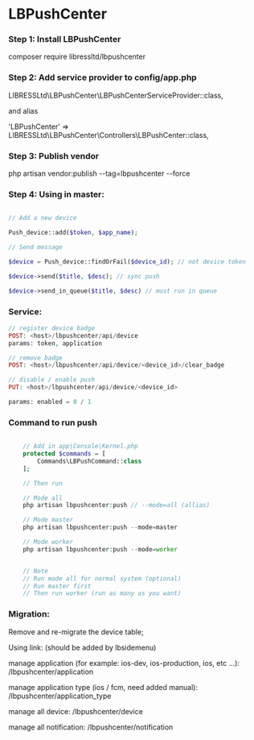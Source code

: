 # LBPushCenter

### Step 1: Install LBPushCenter

composer require libressltd/lbpushcenter

### Step 2: Add service provider to config/app.php

LIBRESSLtd\LBPushCenter\LBPushCenterServiceProvider::class,

and alias

'LBPushCenter' => LIBRESSLtd\LBPushCenter\Controllers\LBPushCenter::class,

### Step 3: Publish vendor

php artisan vendor:publish --tag=lbpushcenter --force

### Step 4: Using in master:

```php

// Add a new device 

Push_device::add($token, $app_name);

// Send message

$device = Push_device::findOrFail($device_id); // not device token

$device->send($title, $desc); // sync push

$device->send_in_queue($title, $desc) // must run in queue

```

### Service:

```php
// register device badge
POST: <host>/lbpushcenter/api/device
params: token, application

// remove badge
POST: <host>/lbpushcenter/api/device/<device_id>/clear_badge

// disable / enable push
PUT: <host>/lbpushcenter/api/device/<device_id>

params: enabled = 0 / 1

```

### Command to run push

```php

	// Add in app\Console\Kernel.php
    protected $commands = [
        Commands\LBPushCommand::class
    ];

    // Then run 

    // Mode all
    php artisan lbpushcenter:push // --mode=all (allias)

    // Mode master
    php artisan lbpushcenter:push --mode=master

    // Mode worker
    php artisan lbpushcenter:push --mode=worker


    // Note
    // Run mode all for normal system (optional)
    // Run master first
    // Then run worker (run as many as you want)
```


### Migration:

Remove and re-migrate the device table;


Using link: (should be added by lbsidemenu)

manage application (for example: ios-dev, ios-production, ios, etc ...): /lbpushcenter/application

manage application type (ios / fcm, need added manual): /lbpushcenter/application_type

manage all device: /lbpushcenter/device

manage all notification: /lbpushcenter/notification


